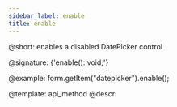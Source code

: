 ```yaml
---
sidebar_label: enable
title: enable
---          
```


@short: enables a disabled DatePicker control

@signature: {'enable(): void;'}



@example:
form.getItem("datepicker").enable();


@template: api_method
@descr:



